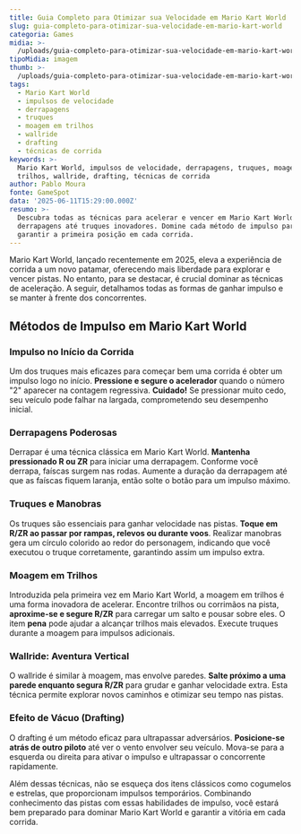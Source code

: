 ```yaml
---
title: Guia Completo para Otimizar sua Velocidade em Mario Kart World
slug: guia-completo-para-otimizar-sua-velocidade-em-mario-kart-world
categoria: Games
midia: >-
  /uploads/guia-completo-para-otimizar-sua-velocidade-em-mario-kart-world-thumb.jpeg
tipoMidia: imagem
thumb: >-
  /uploads/guia-completo-para-otimizar-sua-velocidade-em-mario-kart-world-thumb.jpeg
tags:
  - Mario Kart World
  - impulsos de velocidade
  - derrapagens
  - truques
  - moagem em trilhos
  - wallride
  - drafting
  - técnicas de corrida
keywords: >-
  Mario Kart World, impulsos de velocidade, derrapagens, truques, moagem em
  trilhos, wallride, drafting, técnicas de corrida
author: Pablo Moura
fonte: GameSpot
data: '2025-06-11T15:29:00.000Z'
resumo: >-
  Descubra todas as técnicas para acelerar e vencer em Mario Kart World, desde
  derrapagens até truques inovadores. Domine cada método de impulso para
  garantir a primeira posição em cada corrida.
---
```


Mario Kart World, lançado recentemente em 2025, eleva a experiência de corrida a um novo patamar, oferecendo mais liberdade para explorar e vencer pistas. No entanto, para se destacar, é crucial dominar as técnicas de aceleração. A seguir, detalhamos todas as formas de ganhar impulso e se manter à frente dos concorrentes.

## Métodos de Impulso em Mario Kart World

### Impulso no Início da Corrida

Um dos truques mais eficazes para começar bem uma corrida é obter um impulso logo no início. **Pressione e segure o acelerador** quando o número "2" aparecer na contagem regressiva. **Cuidado!** Se pressionar muito cedo, seu veículo pode falhar na largada, comprometendo seu desempenho inicial.

### Derrapagens Poderosas

Derrapar é uma técnica clássica em Mario Kart World. **Mantenha pressionado R ou ZR** para iniciar uma derrapagem. Conforme você derrapa, faíscas surgem nas rodas. Aumente a duração da derrapagem até que as faíscas fiquem laranja, então solte o botão para um impulso máximo.

### Truques e Manobras

Os truques são essenciais para ganhar velocidade nas pistas. **Toque em R/ZR ao passar por rampas, relevos ou durante voos**. Realizar manobras gera um círculo colorido ao redor do personagem, indicando que você executou o truque corretamente, garantindo assim um impulso extra.

### Moagem em Trilhos

Introduzida pela primeira vez em Mario Kart World, a moagem em trilhos é uma forma inovadora de acelerar. Encontre trilhos ou corrimãos na pista, **aproxime-se e segure R/ZR** para carregar um salto e pousar sobre eles. O item **pena** pode ajudar a alcançar trilhos mais elevados. Execute truques durante a moagem para impulsos adicionais.

### Wallride: Aventura Vertical

O wallride é similar à moagem, mas envolve paredes. **Salte próximo a uma parede enquanto segura R/ZR** para grudar e ganhar velocidade extra. Esta técnica permite explorar novos caminhos e otimizar seu tempo nas pistas.

### Efeito de Vácuo (Drafting)

O drafting é um método eficaz para ultrapassar adversários. **Posicione-se atrás de outro piloto** até ver o vento envolver seu veículo. Mova-se para a esquerda ou direita para ativar o impulso e ultrapassar o concorrente rapidamente.

Além dessas técnicas, não se esqueça dos itens clássicos como cogumelos e estrelas, que proporcionam impulsos temporários. Combinando conhecimento das pistas com essas habilidades de impulso, você estará bem preparado para dominar Mario Kart World e garantir a vitória em cada corrida.

